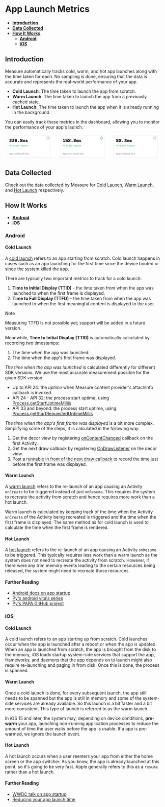 # App Launch Metrics

* [**Introduction**](#introduction)
* [**Data Collected**](#data-collected)
* [**How It Works**](#how-it-works)
    * [**Android**](#android)
    * [**iOS**](#ios)

## Introduction

Measure automatically tracks cold, warm, and hot app launches along with the time taken for each. No sampling is done, ensuring that the data is accurate and represents the real-world performance of your app.

- **Cold Launch**: The time taken to launch the app from scratch.
- **Warm Launch**: The time taken to launch the app from a previously cached state.
- **Hot Launch**: The time taken to launch the app when it is already running in the background.

You can easily track these metrics in the dashboard, allowing you to monitor the performance of your app's launch.

![App Launch Metrics](assets/app-launch-metrics.png)

## Data Collected

Check out the data collected by Measure for [Cold Launch](../api/sdk/README.md#coldlaunch), [Warm Launch](../api/sdk/README.md#warmlaunch), and [Hot Launch](../api/sdk/README.md#hotlaunch) respectively.

## How It Works

* [**Android**](#android)
* [**iOS**](#ios)

### Android

#### Cold Launch

A [cold launch](https://developer.android.com/topic/performance/vitals/launch-time#cold) refers to an app starting
from scratch. Cold launch happens in cases such as an app launching for the first time since the device booted or since
the system killed the app.

There are typically two important metrics to track for a cold launch:

1. **Time to Initial Display (TTID)** - the time taken from when the app was launched to when the first frame is displayed.
2. **Time to Full Display (TTFD)** - the time taken from when the app was launched to when the first meaningful content is displayed to the user.

> [!NOTE]  
> Measuring TTFD is not possible yet; support will be added in a future version.

Meanwhile, **Time to Initial Display (TTID)** is automatically calculated by recording two timestamps:

1. The time when the app was launched.
2. The time when the app's first frame was displayed.

_The time when the app was launched_ is calculated differently for different SDK versions. We use the most accurate measurement possible for the given SDK version.

* Up to API 24: the _uptime_ when Measure content provider's attachInfo callback is invoked.
* API 24 - API 32: the process start uptime, using [Process.getStartUptimeMillis](https://developer.android.com/reference/android/os/Process#getStartUptimeMillis())
* API 33 and beyond: the process start uptime, using [Process.getStartRequestedUptimeMillis](https://developer.android.com/reference/android/os/Process#getStartRequestedUptimeMillis())

_The time when the app's first frame was displayed_ is a bit more complex. Simplifying some of the steps, it is calculated in the following way:

1. Get the decor view by registering [onContentChanged](https://developer.android.com/reference/android/app/Activity#onContentChanged()) callback on the first Activity.
2. Get the next draw callback by registering [OnDrawListener](https://developer.android.com/reference/android/view/ViewTreeObserver.OnDrawListener) on the decor view.
3. [Post a runnable in front of the next draw callback](https://github.com/square/papa/blob/main/papa/src/main/java/papa/internal/Handlers.kt#L8-L13) to record the time just before the first frame was displayed.

#### Warm Launch

A [warm launch](https://developer.android.com/topic/performance/vitals/launch-time#warm) refers to the re-launch of an
app causing an Activity `onCreate` to be triggered instead of just `onResume`. This requires the system to recreate
the activity from scratch and hence requires more work than a hot launch.

Warm launch is calculated by keeping track of the time when the Activity `onCreate` of the Activity being recreated is triggered and the time when the first frame is displayed. The same method as for cold launch is used to calculate the time when the first frame is rendered.

#### Hot Launch

A [hot launch](https://developer.android.com/topic/performance/vitals/launch-time#hot) refers to the re-launch of an
app causing an Activity `onResume` to be triggered. This typically requires less work than a warm launch as the system
does not need to recreate the activity from scratch. However, if there were any trim memory events leading to the
certain resources being released, the system might need to recreate those resources.

#### Further Reading

* [Android docs on app startup](https://developer.android.com/topic/performance/vitals/launch-time#warm)
* [Py's android vitals series](https://dev.to/pyricau/series/7827)
* [Py's PAPA GitHub project](https://github.com/square/papa)

### iOS

#### Cold Launch

A cold launch refers to an app starting up from scratch. Cold launches occur when the app is launched after a reboot or when the app is updated. When an app is launched from scratch, the app is brought from the disk to the memory, iOS loads startup system-side services that support the app, frameworks, and daemons that the app depends on to launch might also require re-launching and paging in from disk. Once this is done, the process is spanned.

#### Warm Launch

Once a cold launch is done, for every subsequent launch, the app still needs to be spanned but the app is still in memory and some of the system-side services are already available. So this launch is a bit faster and a bit more consistent. This type of launch is referred to as the warm launch.

In iOS 15 and later, the system may, depending on device conditions, **pre-warm** your app, launching non-running application processes to reduce the amount of time the user waits before the app is usable. If a app is pre-warmed, we ignore the launch event.

#### Hot Launch

A hot launch occurs when a user reenters your app from either the home screen or the app switcher. As you know, the app is already launched at this point, so it's going to be very fast. Apple generally refers to this as a `resume` rather than a hot launch.

#### Further Reading

* [WWDC talk on app startup](https://developer.apple.com/videos/play/wwdc2019/423)
* [Reducing your app launch time](https://developer.apple.com/documentation/xcode/reducing-your-app-s-launch-time)